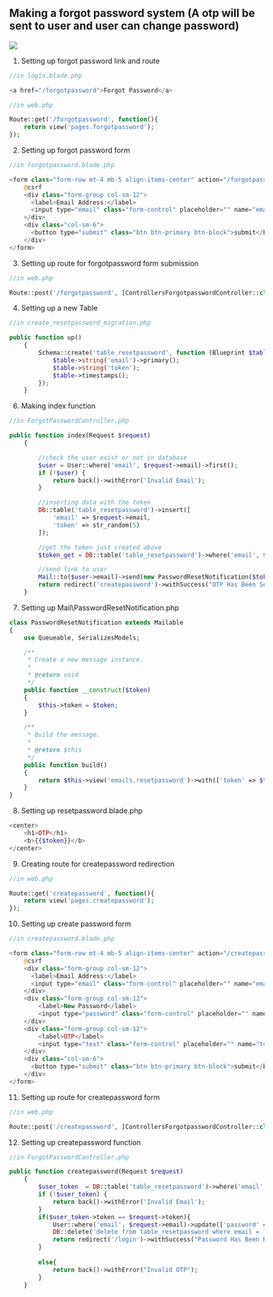 ## Making a forgot password system (A otp will be sent to user and user can change password)
![](https://image.freepik.com/free-vector/forgot-password-concept-illustration_114360-1123.jpg)

1. Setting up forgot password link and route
```php
//in login.blade.php

<a href="/forgotpassword">Forgot Password</a>
```
```php
//in web.php

Route::get('/forgotpassword', function(){
	return view('pages.forgotpassword');
});
```
2. Setting up forgot password form
```php
//in forgotpassword.blade.php

<form class="form-row mt-4 mb-5 align-items-center" action="/forgotpassword" method="POST">
	@csrf
	<div class="form-group col-sm-12">
	  <label>Email Address:</label>
	  <input type="email" class="form-control" placeholder="" name="email">
	</div>
	<div class="col-sm-6">
	  <button type="submit" class="btn btn-primary btn-block">submit</button>
	</div>
</form>
```
3. Setting up route for forgotpassword form submission 
```php
//in web.php

Route::post('/forgotpassword', [ControllersForgotpasswordController::class, 'index']);
```
4. Setting up a new Table 
```php
//in create_resetpassword_migration.php

public function up()
    {
        Schema::create('table_resetpassword', function (Blueprint $table) {
            $table->string('email')->primary();
            $table->string('token');
            $table->timestamps();
        });
    }
```
6. Making index function 
```php
//in ForgotPasswordController.php

public function index(Request $request)
    {

        //check the user exist or not in database
        $user = User::where('email', $request->email)->first();
        if (!$user) {
            return back()->withError('Invalid Email');
        }

        //inserting data with the token 
        DB::table('table_resetpassword')->insert([
            'email' => $request->email,
            'token' => str_random(5)
        ]);

        //get the token just created above
        $token_get = DB::table('table_resetpassword')->where('email', $request->email)->first();

        //send link to user
        Mail::to($user->email)->send(new PasswordResetNotification($token_get->token));
        return redirect('createpassword')->withSuccess("OTP Has Been Sent To Your Email");
    }
```
7. Setting up Mail\PasswordResetNotification.php 
```php
class PasswordResetNotification extends Mailable
{
    use Queueable, SerializesModels;

    /**
     * Create a new message instance.
     *
     * @return void
     */
    public function __construct($token)
    {
        $this->token = $token;
    }

    /**
     * Build the message.
     *
     * @return $this
     */
    public function build()
    {
        return $this->view('emails.resetpassword')->with(['token' => $this->token]);
    }
}
```
8. Setting up resetpassword.blade.php
```php
<center>
    <h1>OTP</h1>
    <b>{{$token}}</b>
</center>
```
9. Creating route for createpassword redirection 
```php
//in web.php

Route::get('createpassword', function(){
	return view('pages.createpassword');
});
```
10. Setting up create password form
```php
//in createpassword.blade.php

<form class="form-row mt-4 mb-5 align-items-center" action="/createpassword" method="POST">
	@csrf
	<div class="form-group col-sm-12">
	  <label>Email Address:</label>
	  <input type="email" class="form-control" placeholder="" name="email">
	</div>
	<div class="form-group col-sm-12">
	    <label>New Password</label>
	    <input type="password" class="form-control" placeholder="" name="password">
	</div>
	<div class="form-group col-sm-12">
	    <label>OTP</label>
	    <input type="text" class="form-control" placeholder="" name="token">
	</div>
	<div class="col-sm-6">
	  <button type="submit" class="btn btn-primary btn-block">submit</button>
	</div>
</form>
```
11. Setting up route for createpassword form 
```php
//in web.php

Route::post('/createpassword', [ControllersForgotpasswordController::class, 'createpassword']);
```
12. Setting up createpassword function 
```php
//in ForgotPasswordController.php

public function createpassword(Request $request)
    {
        $user_token  = DB::table('table_resetpassword')->where('email', $request->email)->first(); 
        if (!$user_token) {
            return back()->withError('Invalid Email');
        }
        if($user_token->token == $request->token){
            User::where('email', $request->email)->update(['password' => bcrypt($request->password)]);
            DB::delete('delete from table_resetpassword where email = ?',[$user_token->email]);
            return redirect('/login')->withSuccess("Password Has Been Reset");
        }
        
        else{
            return back()->withError("Invalid OTP");
        }
    }
```
